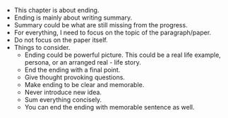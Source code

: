 * This chapter is about ending.
* Ending is mainly about writing summary.
* Summary could be what are still missing from the progress.
* For everything, I need to focus on the topic of the paragraph/paper.
* Do not focus on the paper itself.
* Things to consider.
    * Ending could be powerful picture. This could be a real life example, persona, or an arranged real - life story.
    * End the ending with a final point.
    * Give thought provoking questions.
    * Make ending to be clear and memorable.
    * Never introduce new idea.
    * Sum everything concisely.
    * You can end the ending with memorable sentence as well.